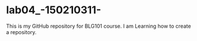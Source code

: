 # lab04_-150210311-

This is my GitHub repository for BLG101 course.
I am Learning how to create a repository.
